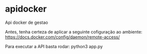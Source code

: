 # apidocker
Api docker de gestao

Antes, tenha certeza de aplicar a seguinte cofiguração ao ambiente: https://docs.docker.com/config/daemon/remote-access/

Para executar a API basta rodar: python3 app.py
